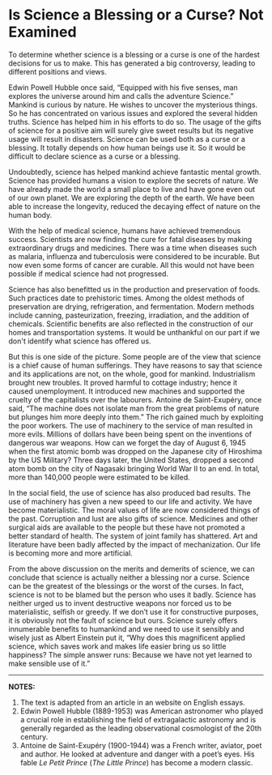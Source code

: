 # Is Science a Blessing or a Curse? <T yellow>Not Examined</T>

To determine whether science is a blessing or a curse is one of the hardest decisions for us to make. This has generated a big controversy, leading to different positions and views.

Edwin Powell Hubble once said, “Equipped with his five senses, man explores the universe around him and calls the adventure Science.” Mankind is curious by nature. He wishes to uncover the mysterious things. So he has concentrated on various issues and explored the several hidden truths. Science has helped him in his efforts to do so. The usage of the gifts of science for a positive aim will surely give sweet results but its negative usage will result in disasters. Science can be used both as a curse or a blessing. It totally depends on how human beings use it. So it would be difficult to declare science as a curse or a blessing.

Undoubtedly, science has helped mankind achieve fantastic mental growth. Science has provided humans a vision to explore the secrets of nature. We have already made the world a small place to live and have gone even out of our own planet. We are exploring the depth of the earth. We have been able to increase the longevity, reduced the decaying effect of nature on the human body.

With the help of medical science, humans have achieved tremendous success. Scientists are now finding the cure for fatal diseases by making extraordinary drugs and medicines. There was a time when diseases such as malaria, influenza and tuberculosis were considered to be incurable. But now even some forms of cancer are curable. All this would not have been possible if medical science had not progressed.

Science has also benefitted us in the production and preservation of foods. Such practices date to prehistoric times. Among the oldest methods of preservation are drying, refrigeration, and fermentation. Modern methods include canning, pasteurization, freezing, irradiation, and the addition of chemicals. Scientific benefits are also reflected in the construction of our homes and transportation systems. It would be unthankful on our part if we don't identify what science has offered us.

But this is one side of the picture. Some people are of the view that science is a chief cause of human sufferings. They have reasons to say that science and its applications are not, on the whole, good for mankind. Industrialism brought new troubles. It proved harmful to cottage industry; hence it caused unemployment. It introduced new machines and supported the cruelty of the capitalists over the labourers. Antoine de Saint-Exupéry, once said, “The machine does not isolate man from the great problems of nature but plunges him more deeply into them.” The rich gained much by exploiting the poor workers. The use of machinery to the service of man resulted in more evils. Millions of dollars have been being spent on the inventions of dangerous war weapons. How can we forget the day of August 6, 1945 when the first atomic bomb was dropped on the Japanese city of Hiroshima by the US Military? Three days later, the United States, dropped a second atom bomb on the city of Nagasaki bringing World War II to an end. In total, more than 140,000 people were estimated to be killed.

In the social field, the use of science has also produced bad results. The use of machinery has given a new speed to our life and activity. We have become materialistic. The moral values of life are now considered things of the past. Corruption and lust are also gifts of science. Medicines and other surgical aids are available to the people but these have not promoted a better standard of health. The system of joint family has shattered. Art and literature have been badly affected by the impact of mechanization. Our life is becoming more and more artificial.

From the above discussion on the merits and demerits of science, we can conclude that science is actually neither a blessing nor a curse. Science can be the greatest of the blessings or the worst of the curses. In fact, science is not to be blamed but the person who uses it badly. Science has neither urged us to invent destructive weapons nor forced us to be materialistic, selfish or greedy. If we don’t use it for constructive purposes, it is obviously not the fault of science but ours. Science surely offers innumerable benefits to humankind and we need to use it sensibly and wisely just as Albert Einstein put it, “Why does this magnificent applied science, which saves work and makes life easier bring us so little happiness? The simple answer runs: Because we have not yet learned to make sensible use of it.”

---

**NOTES:**

1. The text is adapted from an article in an website on English essays.
2. Edwin Powell Hubble (1889-1953) was American astronomer who played a crucial role in
establishing the field of extragalactic astronomy and is generally regarded as the leading
observational cosmologist of the 20th century.
3. Antoine de Saint-Exupéry (1900-1944) was a French writer, aviator, poet and author. He
looked at adventure and danger with a poet’s eyes. His fable *Le Petit Prince* (*The Little Prince*) has become a modern classic.

